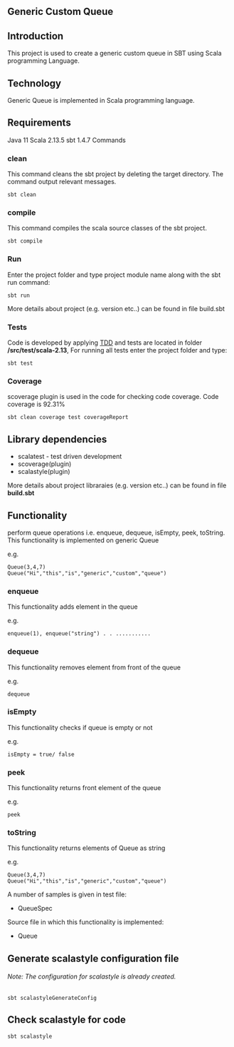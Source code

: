 ## Generic Custom Queue

## Introduction

This project is used to create a generic custom queue in SBT using Scala programming Language.

## Technology

Generic Queue is implemented in Scala programming language.

## Requirements
Java 11
Scala 2.13.5
sbt 1.4.7
Commands

### clean

This command cleans the sbt project by deleting the target directory. The command output relevant messages.
````
sbt clean
````

### compile 

This command compiles the scala source classes of the sbt project.

````
sbt compile
````

### Run 

Enter the project folder and type project module name along with the sbt run command:
````
sbt run
````
More details about project (e.g. version etc..) can be found in file build.sbt

### Tests

Code is developed by applying [TDD](https://en.wikipedia.org/wiki/Test-driven_development) and tests are located in folder **/src/test/scala-2.13**,  For running all tests enter the project folder and type:

 ```
 sbt test
 ```

### Coverage

scoverage plugin is used in the code for checking code coverage. Code coverage is 92.31%


 ```
 sbt clean coverage test coverageReport
 ```


## Library dependencies

* scalatest - test driven development
* scoverage(plugin)
* scalastyle(plugin)

More details about project libraraies (e.g. version etc..) can be found in file **build.sbt**


## Functionality

perform queue operations i.e. enqueue, dequeue, isEmpty, peek, toString.
This functionality is implemented on generic Queue

e.g.
````
Queue(3,4,7)
Queue("Hi","this","is","generic","custom","queue")
````
### enqueue

This functionality adds element in the queue

e.g.
````
enqueue(1), enqueue("string") . . ...........
````
### dequeue

This functionality removes element from front of the queue

e.g.
````
dequeue
````
### isEmpty

This functionality checks if queue is empty or not

e.g.
````
isEmpty = true/ false
````
### peek

This functionality returns front element of the queue

e.g.
````
peek
````

### toString

This functionality returns elements of Queue as string

e.g.
````
Queue(3,4,7)
Queue("Hi","this","is","generic","custom","queue")
````

A number of samples is given in test file:
* QueueSpec

Source file in which this functionality is implemented:

* Queue

## Generate scalastyle configuration file

###### Note: The configuration for scalastyle is already created.

````
sbt scalastyleGenerateConfig
````

## Check scalastyle for code
````
sbt scalastyle
````
